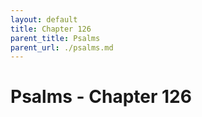 ```yaml
---
layout: default
title: Chapter 126
parent_title: Psalms
parent_url: ./psalms.md
---
```


# Psalms - Chapter 126
